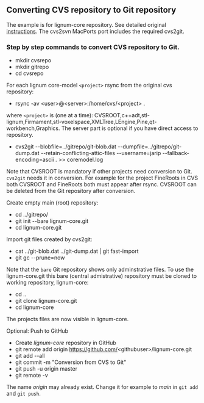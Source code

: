## Converting CVS repository to Git repository

The example is for lignum-core repository.
See detailed original [instructions](https://osric.com/chris/accidental-developer/2018/03/converting-cvs-to-git-repository/).
The cvs2svn MacPorts port includes the required cvs2git.

### Step by step commands to convert CVS repository to Git. 

+ mkdir cvsrepo
+ mkdir gitrepo
+ cd cvsrepo

For each lignum core-model `<project>` rsync from the original cvs repository:
+ rsync -av \<user\>@\<server\>:/home/cvs/\<project\> .

where `<project>` is (one at a time): CVSROOT,c++adt,stl-lignum,Firmament,stl-voxelspace,XMLTree,LEngine,Pine,qt-workbench,Graphics.
The server part is optional if you have direct access to repository.

+ cvs2git --blobfile=../gitrepo/git-blob.dat --dumpfile=../gitrepo/git-dump.dat --retain-conflicting-attic-files  --username=jarip --fallback-encoding=ascii . >> coremodel.log

Note that CVSROOT is mandatory if other projects need conversion to Git. `cvs2git` needs it in conversion. For example for the project FineRoots in CVS both CVSROOT and FineRoots both must appear after rsync. CVSROOT can be deleted from the Git repository after conversion. 

Create empty main (root) repository:
+ cd ../gitrepo/
+ git init --bare lignum-core.git
+ cd lignum-core.git

Import git files created by cvs2git:
+ cat ../git-blob.dat ../git-dump.dat | git fast-import
+ git gc --prune=now

Note that the `bare` Git repository shows only adminstrative files. To use the lignum-core.git this bare 
(central admistrative) repository must be cloned to working repository, lignum-core:
+ cd ..
+ git clone lignum-core.git
+ cd lignum-core

The projects files are now visible in lignum-core.

Optional: Push to GitHub
+ Create *lignum-core* repository in GitHub
+ git remote add origin https://github.com/<githubuser\>/lignum-core.git
+ git add --all
+ git commit -m "Conversion from CVS to Git"
+ git push -u origin master
+ git remote -v

The name *origin* may already exist. Change it for example to *main* in `git add` and `git push`.  
